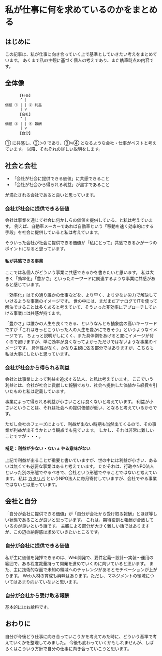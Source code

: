 # 私が仕事に何を求めているのかをまとめる


## はじめに

この記事は、私が仕事に向き合っていく上で基準としていきたい考えをまとめています。
あくまで私の主観に基づく個人の考えであり、また執筆時点の内容です。


## 全体像

```text
      【社会】
       ^ |
価値 ① | | ② 利益
       | v
      【会社】
       ^ |
価値 ③ | | ④ 報酬
       | v
      【自分】
```

① に共感し、②＞0 であり、③≒④ となるような会社・仕事がベストと考えています。
以降、それぞれの詳しい説明をします。


## 社会と会社

- 「会社が社会に提供できる価値」に共感できること
- 「会社が社会から得られる利益」が黒字であること

が満たされる会社であると良いと思っています。

### 会社が社会に提供できる価値

会社は事業を通じて社会に何かしらの価値を提供している、と私は考えています。
例えば、自動車メーカーであれば自動車という「移動を速く効率的にする手段」を社会に提供していると私は考えています。

そういった会社が社会に提供できる価値が「私にとって」共感できるかが一つのポイントになると思っています。


#### 私が共感できる事業

ここでは私個人がどういう事業に共感できるかを書きたいと思います。
私は大きく「効率化」「豊かさ」といったキーワードに関連するような事業に共感があると感じています。

「効率化」はその通り誰かの仕事などを、より早く、より少ない労力で解決していけるような事業のイメージです。
世の中には、まだまだアナログでITを使って解決できることは多くあると考えていて、そういった非効率にアプローチしていける事業には共感が持てます。

「豊かさ」は誰かの人生を良くできる、というなんとも抽象度の高いキーワードですが「これはきっとこういった人の人生を豊かにできそう」というようなイメージです。
ちょっと説明がしにくく、また具体例をあげると変にイメージが付くので避けますが、単に効率が良くなってよかっただけではないような事業のイメージです。
具体性がなく、かなり主観に依る部分ではありますが、こちらも私は大事にしたいと思っています。


### 会社が社会から得られる利益

会社とは事業によって利益を追求する法人、と私は考えています。
ここでいう利益とは、会社が社会に貢献した報酬であり、社会へ提供した価値から経費を引いたものと私は定義しています。

事業によって得られる利益が小さいことは良くないと考えています。
利益が小さいということは、それは社会への提供価値が低い、となると考えているからです。

ただし会社のフェーズによって、利益が出ない時期も当然出てくるので、その事業が利益が出そうかという観点でも見ています。
しかし、それは非常に難しいことですが・・・。

#### 補足：利益が少ない・ない ≠ やる意味がない

上記で利益が出ることが重要と書いていますが、世の中には利益が小さい、あるいは無くても必要な事業はあると考えています。
ただそれは、行政やNPO法人といった別の形態でやるべきで、会社という形態でやることではないと考えています。
私は [カタリバ](https://www.katariba.or.jp/) というNPO法人に毎月寄付していますが、会社でやる事業ではないとは思っています。


## 会社と自分

「自分が会社に提供できる価値」が「自分が会社から受け取る報酬」とほぼ等しい状態であることが良いと思っています。
これは、期待役割と報酬が合致しているのが良いという話です。
主観による部分が大きく難しい話ではありますが、この辺の納得感は求めていきたいところです。


### 自分が会社に提供できる価値

私が主に価値を発揮できるのは、Web開発で、要件定義〜設計〜実装〜運用の範囲で、ある程度裁量持って開発を進めていくのに向いていると思います。
また、主に技術的な面で未知の領域へのチャレンジがあるとモチベーションが上がります。
Web人材の育成も興味はあります。ただし、マネジメントの領域についてはあまり向いていないと思います。


### 自分が会社から受け取る報酬

基本的にはお給料です。


## おわりに

自分が今後どう仕事に向き合っていこうかを考えてみた時に、どういう基準で考えていくかを整理してみました。
今後も変わっていくかもしれませんが、しばらくはこういう方針で自分の仕事に向き合っていこうと思います。
